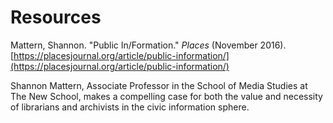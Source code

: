 # Resources

Mattern, Shannon. "Public In/Formation." _Places_ \(November 2016\). [https://placesjournal.org/article/public-information/](https://placesjournal.org/article/public-information/)

Shannon Mattern, Associate Professor in the School of Media Studies at The New School, makes a compelling case for both the value and necessity of librarians and archivists in the civic information sphere.

[    
](https://civic-switchboard.gitbooks.io/guide/content/finding-a-data-intermediary-partner.html)

